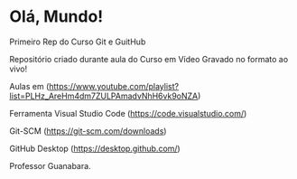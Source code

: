 # Olá, Mundo!
 Primeiro Rep do Curso Git e GuitHub

Repositório criado durante aula do Curso em Vídeo Gravado no formato ao vivo!

Aulas em (https://www.youtube.com/playlist?list=PLHz_AreHm4dm7ZULPAmadvNhH6vk9oNZA)

Ferramenta Visual Studio Code (https://code.visualstudio.com/)

Git-SCM (https://git-scm.com/downloads)

GitHub Desktop (https://desktop.github.com/)

Professor Guanabara.
